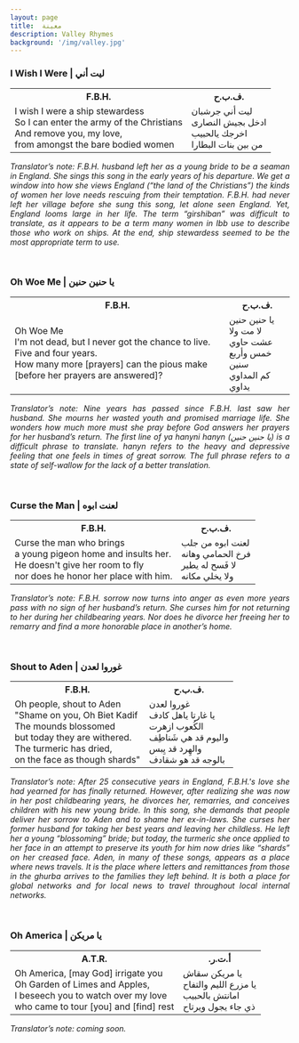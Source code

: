 ```yaml
---
layout: page
title:  معينة
description: Valley Rhymes
background: '/img/valley.jpg'
---
```

<!-- I wish I Were-->
<html>
<head>
<style>
table {
  width: 100%;
  border: ;
}
</style>
</head>
<body>

<h3>I Wish I Were | ليت أني  </h3>
<table>
  <tr>
    <th>F.B.H.</th>
  <right><th>ف.ب.ح.</th></right>
  </tr>
  <tr>
    <td>I wish I were a ship stewardess
<br>So I can enter the army of the Christians
<br>And remove you, my love,
<br>from amongst the bare bodied women

</td>
    <td>
<right>
ليت أني جرشبان
<br>ادخل بجيش النصارى
<br>اخرجك يالحبيب
<br>من بين بنات البطارا
<br>
</right>
</td>
  </tr>
</table>
<p align="justify">
<i>Translator’s note: F.B.H. husband left her as a young bride to be a seaman in England. She sings this song in the early years of his departure. We get a window into how she views England (“the land of the Christians”) the kinds of women her love needs rescuing from their temptation. F.B.H. had never left her village before she sung this song, let alone seen England. Yet, England looms large in her life. The term “<i>girshiban</i>” was difficult to translate, as it appears to be a term many women in Ibb use to describe those who work on ships. At the end, ship stewardess seemed to be the most appropriate term to use.</i>
</p>
</body>
</html>
<p>
</p>
<br>

<!--Oh woe me-->
<html>
<head>
<style>
table {
  width: 100%;
  border: ;
}
</style>
</head>
<body>

<h3>Oh Woe Me | يا حنين حنين </h3>
<table>
  <tr>
    <th>F.B.H.</th>
  <right><th>ف.ب.ح.</th></right>
  </tr>
  <tr>
    <td>Oh Woe Me
<br>I'm not dead, but I never got the chance to live.
<br>Five and four years.
<br>How many more [prayers] can the pious make [before her prayers are answered]?


</td>
    <td>
<right>
يا حنين حنين
<br>لا مت ولا عشت حاوي
<br>خمس وأربع سنين
<br>كم المداوي يداوي
<br>
</right>
</td>
  </tr>
</table>
<p align="justify">
<i>Translator’s note: Nine years has passed since F.B.H. last saw her husband. She mourns her wasted youth and promised marriage life. She wonders how much more must she pray before God answers her prayers for her husband’s return. The first line of <i>ya hanyni hanyn</i> (يا حنين حنين) is a difficult phrase to translate. <i>hanyn</i> refers to the heavy and depressive feeling that one feels in times of great sorrow. The full phrase refers to a state of self-wallow for the lack of a better translation.</i>
</p>
</body>
</html>
<p>
</p>
<br>

<!-- Curse the man -->
<html>
<head>
<style>
table {
  width: 100%;
  border: ;
}
</style>
</head>
<body>

<h3>Curse the Man | لعنت ابوه </h3>
<table>
  <tr>
    <th>F.B.H.</th>
  <right><th>ف.ب.ح.</th></right>
  </tr>
  <tr>
    <td>Curse the man who brings
<br>a young pigeon home and insults her.
<br>He doesn't give her room to fly
<br>nor does he honor her place with him.


</td>
    <td>
<right>
لعنت ابوه من جلب
<br>فرخ الحمامي وهانه
<br>لا فَسح له يطير
<br>ولا يخلي مكانه
<br>
</right>
</td>
  </tr>
</table>
<p align="justify">
<i>Translator’s note: F.B.H. sorrow now turns into anger as even more years pass with no sign of her husband’s return. She curses him for not returning to her during her childbearing years. Nor does he divorce her freeing her to remarry and find a more honorable place in another’s home.</i>
</p>
</body>
</html>
<p>
</p>
<br>

<!-- Shout to Aden -->
<html>
<head>
<style>
table {
  width: 100%;
  border: ;
}
</style>
</head>
<body>

<h3>Shout to Aden | غوروا لعدن</h3>
<table>
  <tr>
    <th>F.B.H.</th>
  <right><th>ف.ب.ح.</th></right>
  </tr>
  <tr>
    <td>Oh people, shout to Aden
<br>"Shame on you, Oh Biet Kadif
<br>The mounds blossomed
<br>but today they are withered.
<br>The turmeric has dried,
<br>on the face as though shards"

</td>
    <td>
<right>
غوروا لعدن
<br> يا غارتا ياهل كادف
<br> الكُعوب  ازهرت
<br> واليوم قد هي شَناطِف
<br> والهِرد قد يِبس
<br>بالوجه قد هو شقادف

<br>
</right>
</td>
  </tr>
</table>
<p align="justify">
<i>Translator’s note: After 25 consecutive years in England, F.B.H.'s  love she had yearned for has finally returned. However, after realizing she was now in her post childbearing years, he divorces her, remarries, and conceives children with his new young bride. In this song, she demands that people deliver her sorrow to Aden and to shame her ex-in-laws. She curses her former husband for taking her best years and leaving her childless. He left her a young “blossoming” bride; but today, the turmeric she once applied to her face in an attempt to preserve its youth for him now dries like “shards” on her creased face. Aden, in many of these songs, appears as a place where news travels. It is the place where letters and remittances from those in the <i>ghurba</i> arrives to the families they left behind. It is both a place for global networks and for local news to travel throughout local internal networks.</i>
</p>
</body>
</html>
<p>
</p>
<br>

<!-- Oh America-->
<html>
<head>
<style>
table {
  width: 100%;
  border: ;
}
</style>
</head>
<body>

<h3>Oh America | يا مريكن </h3>
<table>
  <tr>
    <th>A.T.R.</th>
  <right><th>.أ.ت.ر</th></right>
  </tr>
  <tr>
    <td>Oh America, [may God] irrigate you
<br>Oh Garden of Limes and Apples,
<br>I beseech you to watch over my love
<br>who came to tour [you] and [find] rest

</td>
    <td>
<right>
يا مريكن سقاش
<br>يا مزرع الليم والتفاح
<br>امانتش بالحبيب
<br>ذي جاء يجول ويرتاح
<br>
</right>
</td>
  </tr>
</table>
<p align="justify">
<i>Translator’s note: coming soon.</i>
</p>
</body>
</html>
<p>
</p>
<br>
